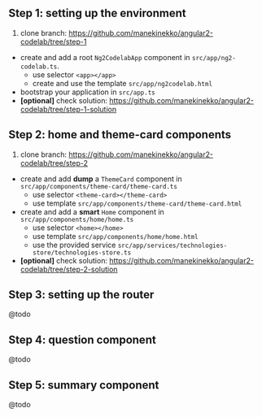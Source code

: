 ## Step 1: setting up the environment

1. clone branch: https://github.com/manekinekko/angular2-codelab/tree/step-1
- create and add a root `Ng2CodelabApp` component in `src/app/ng2-codelab.ts`. 
  - use selector `<app></app>`
  - create and use the template `src/app/ng2codelab.html`
- bootstrap your application in `src/app.ts`
- **[optional]** check solution: https://github.com/manekinekko/angular2-codelab/tree/step-1-solution

## Step 2: home and theme-card components

1. clone branch: https://github.com/manekinekko/angular2-codelab/tree/step-2
- create and add **dump**  a `ThemeCard` component in `src/app/components/theme-card/theme-card.ts`
  - use selector `<theme-card></theme-card>`
  - use template `src/app/components/theme-card/theme-card.html`
- create and add a **smart** `Home` component in `src/app/components/home/home.ts`
  - use selector `<home></home>`
  - use template `src/app/components/home/home.html`
  - use the provided service `src/app/services/technologies-store/technologies-store.ts`
- **[optional]** check solution: https://github.com/manekinekko/angular2-codelab/tree/step-2-solution

## Step 3: setting up the router
@todo

## Step 4: question component
@todo

## Step 5: summary component
@todo
